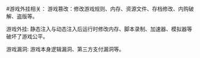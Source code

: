 #游戏外挂相关：
游戏篡改：修改游戏规则、内存、资源文件、存档修改、内购破解、盗版等。

游戏外挂: 静态注入与动态注入后运行时修改内存、脚本录制、加速器、模拟器等破坏了游戏公平。

游戏漏洞: 游戏本身逻辑漏洞、第三方支付漏洞等。
